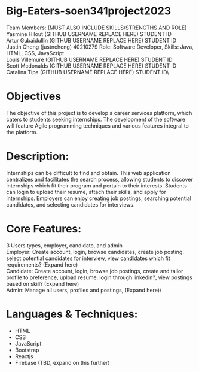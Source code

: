 # Big-Eaters-soen341project2023

Team Members: (MUST ALSO INCLUDE SKILLS/STRENGTHS AND ROLE)\
Yasmine Hilout (GITHUB USERNAME REPLACE HERE) STUDENT ID\
Artur Gubaidullin (GITHUB USERNAME REPLACE HERE) STUDENT ID\
Justin Cheng (justncheng) 40210279 Role: Software Developer, Skills: Java, HTML, CSS, JavaScript\
Louis Villemure (GITHUB USERNAME REPLACE HERE) STUDENT ID\
Scott Mcdonalds (GITHUB USERNAME REPLACE HERE) STUDENT ID\
Catalina Tipa (GITHUB USERNAME REPLACE HERE) STUDENT ID\

# Objectives

The objective of this project is to develop a career services platform, which caters to students seeking internships. The development of the software will feature Agile programming techniques and various features integral to the platform.

# Description:

Internships can be difficult to find and obtain. This web application centralizes and facilitates the search process, allowing students to discover internships which fit their program and pertain to their interests. Students can login to upload their resume, attach their skills, and apply for internships. Employers can enjoy creating job postings, searching potential candidates, and selecting candidates for interviews.

# Core Features:

3 Users types, employer, candidate, and admin\
Employer: Create account, login, browse candidates, create job posting, select potential candidates for interview, view candidates which fit requirements? (Expand here)\
Candidate: Create account, login, browse job postings, create and tailor profile to preference, upload resume, login through linkedin?, view postings based on skill? (Expand here)\
Admin: Manage all users, profiles and postings, (Expand here)\

# Languages & Techniques:
- HTML
- CSS
- JavaScript
- Bootstrap
- Reactjs
- Firebase (TBD, expand on this further)
